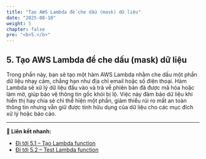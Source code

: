 ```yaml
---
title: "Tạo AWS Lambda để che dấu (mask) dữ liệu"
date: "2025-08-10"
weight: 5
chapter: false
pre: "<b>5.</b>"
---
```


## 5. Tạo AWS Lambda để che dấu (mask) dữ liệu

Trong phần này, bạn sẽ tạo một hàm AWS Lambda nhằm che dấu một phần dữ liệu nhạy cảm, chẳng hạn như địa chỉ email hoặc số điện thoại. Hàm Lambda sẽ xử lý dữ liệu đầu vào và trả về phiên bản đã được mã hóa hoặc làm mờ, giúp bảo vệ thông tin gốc khỏi bị lộ. Việc này đảm bảo dữ liệu khi hiển thị hay chia sẻ chỉ thể hiện một phần, giảm thiểu rủi ro mất an toàn thông tin nhưng vẫn giữ được tính hữu dụng của dữ liệu cho các mục đích xử lý hoặc báo cáo.

---

**🔗 Liên kết nhanh:**
- [Đi tới 5.1 – Tạo Lambda function](5.1-Tao-Lambda-function/)
- [Đi tới 5.2 – Test Lambda function](5.2-test-lambda-funcion/)
